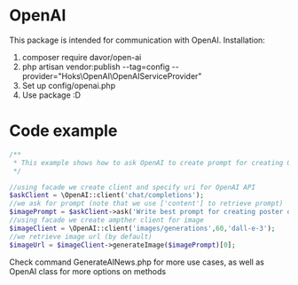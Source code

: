 # OpenAI
This package is intended for communication with OpenAI.
Installation:
1. composer require davor/open-ai
2. php artisan vendor:publish --tag=config --provider="Hoks\OpenAI\OpenAIServiceProvider"
3. Set up config/openai.php
4. Use package :D

# Code example

```php
/**
 * This example shows how to ask OpenAI to create prompt for creating OpenAI image
 */

//using facade we create client and specify uri for OpenAI API
$askClient = \OpenAI::client('chat/completions');
//we ask for prompt (note that we use ['content'] to retrieve prompt)
$imagePrompt = $askClient->ask('Write best prompt for creating poster of Novak Djokovic being the best tennis player ever')['content'];
//using facade we create ampther client for image
$imageClient = \OpenAI::client('images/generations',60,'dall-e-3');
//we retrieve image url (by default)
$imageUrl = $imageClient->generateImage($imagePrompt)[0];

```
Check command GenerateAINews.php for more use cases, as well as OpenAI class for more options on methods
